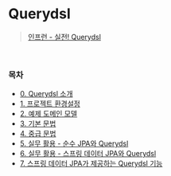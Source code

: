 # Querydsl
> [인프런 - 실전! Querydsl](https://www.inflearn.com/course/Querydsl-%EC%8B%A4%EC%A0%84/dashboard)
<br>

### 목차
- [0. Querydsl 소개](https://github.com/khy07181/TIL/blob/master/JPA/Querydsl/0_Querydsl_Intro.md)
- [1. 프로젝트 환경설정](https://github.com/khy07181/TIL/blob/master/JPA/Querydsl/1_ProjectSetting.md)
- [2. 예제 도메인 모델](https://github.com/khy07181/TIL/blob/master/JPA/Querydsl/2_ex_domain.md)
- [3. 기본 문법](https://github.com/khy07181/TIL/blob/master/JPA/Querydsl/3_basic_grammar.md)
- [4. 중급 문법]()
- [5. 실무 활용 - 순수 JPA와 Querydsl]()
- [6. 실무 활용 - 스프링 데이터 JPA와 Querydsl]()
- [7. 스프링 데이터 JPA가 제공하는 Querydsl 기능]()